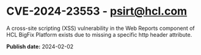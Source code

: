 # CVE-2024-23553 - psirt@hcl.com

A cross-site scripting (XSS) vulnerability in the Web Reports component of HCL BigFix Platform exists due to missing a specific http header attribute. 


**Publish date:** 2024-02-02
